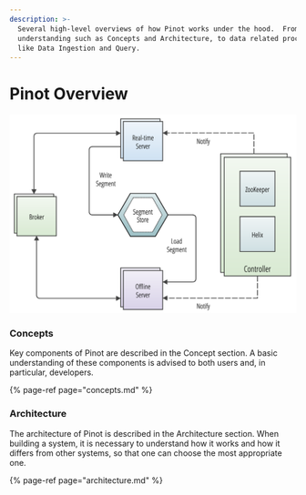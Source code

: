 ```yaml
---
description: >-
  Several high-level overviews of how Pinot works under the hood.  From general
  understanding such as Concepts and Architecture, to data related processes
  like Data Ingestion and Query.
---
```


# Pinot Overview

![Pinot System Architecture Diagram](../.gitbook/assets/pinot-system-architecture.png)

### Concepts

Key components of Pinot are described in the Concept section. A basic understanding of these components is advised to both users and, in particular, developers.

{% page-ref page="concepts.md" %}

### Architecture

The architecture of Pinot is described in the Architecture section. When building a system, it is necessary to understand how it works and how it differs from other systems, so that one can choose the most appropriate one.

{% page-ref page="architecture.md" %}

